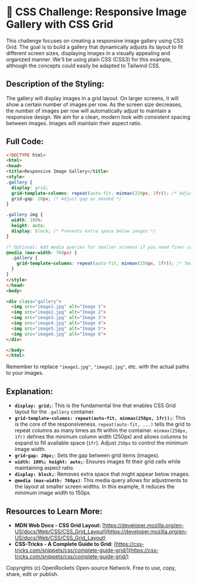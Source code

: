 # 🐞 CSS Challenge:  Responsive Image Gallery with CSS Grid


This challenge focuses on creating a responsive image gallery using CSS Grid.  The goal is to build a gallery that dynamically adjusts its layout to fit different screen sizes, displaying images in a visually appealing and organized manner. We'll be using plain CSS (CSS3) for this example, although the concepts could easily be adapted to Tailwind CSS.

## Description of the Styling:

The gallery will display images in a grid layout.  On larger screens, it will show a certain number of images per row. As the screen size decreases, the number of images per row will automatically adjust to maintain a responsive design. We aim for a clean, modern look with consistent spacing between images.  Images will maintain their aspect ratio.


## Full Code:

```html
<!DOCTYPE html>
<html>
<head>
<title>Responsive Image Gallery</title>
<style>
.gallery {
  display: grid;
  grid-template-columns: repeat(auto-fit, minmax(250px, 1fr)); /* Adjust minmax value for image width */
  grid-gap: 20px; /* Adjust gap as needed */
}

.gallery img {
  width: 100%;
  height: auto;
  display: block; /* Prevents extra space below images */
}

/* Optional: Add media queries for smaller screens if you need finer control */
@media (max-width: 768px) {
  .gallery {
    grid-template-columns: repeat(auto-fit, minmax(150px, 1fr)); /* Smaller images on smaller screens */
  }
}
</style>
</head>
<body>

<div class="gallery">
  <img src="image1.jpg" alt="Image 1">
  <img src="image2.jpg" alt="Image 2">
  <img src="image3.jpg" alt="Image 3">
  <img src="image4.jpg" alt="Image 4">
  <img src="image5.jpg" alt="Image 5">
  <img src="image6.jpg" alt="Image 6">
</div>

</body>
</html>
```

Remember to replace `"image1.jpg"`, `"image2.jpg"`, etc. with the actual paths to your images.


## Explanation:

* **`display: grid;`**: This is the fundamental line that enables CSS Grid layout for the `.gallery` container.
* **`grid-template-columns: repeat(auto-fit, minmax(250px, 1fr));`**: This is the core of the responsiveness.  `repeat(auto-fit, ...)` tells the grid to repeat columns as many times as fit within the container. `minmax(250px, 1fr)` defines the minimum column width (250px) and allows columns to expand to fill available space (`1fr`).  Adjust `250px` to control the minimum image width.
* **`grid-gap: 20px;`**:  Sets the gap between grid items (images).
* **`width: 100%; height: auto;`**: Ensures images fit their grid cells while maintaining aspect ratio.
* **`display: block;`**:  Removes extra space that might appear below images.
* **`@media (max-width: 768px)`**: This media query allows for adjustments to the layout at smaller screen widths. In this example, it reduces the minimum image width to 150px.


## Resources to Learn More:

* **MDN Web Docs - CSS Grid Layout:** [https://developer.mozilla.org/en-US/docs/Web/CSS/CSS_Grid_Layout](https://developer.mozilla.org/en-US/docs/Web/CSS/CSS_Grid_Layout)
* **CSS-Tricks - A Complete Guide to Grid:** [https://css-tricks.com/snippets/css/complete-guide-grid/](https://css-tricks.com/snippets/css/complete-guide-grid/)


Copyrights (c) OpenRockets Open-source Network. Free to use, copy, share, edit or publish.

